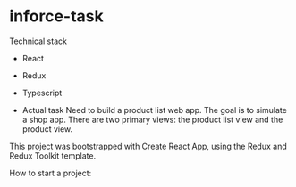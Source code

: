 ﻿# inforce-task

Technical stack
- React
- Redux
- Typescript

- Actual task
Need to build a product list web app. The goal is to simulate a shop app. There are two primary views: the product list view and the product view.

This project was bootstrapped with Create React App, using the Redux and Redux Toolkit template.

How to start a project:
